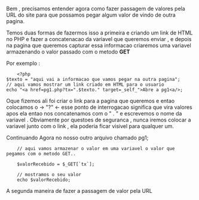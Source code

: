 Bem , precisamos entender agora como fazer passagem de valores pela URL do site para que possamos pegar algum valor de vindo de outra pagina.

Temos duas formas de fazermos isso a primeira e criando um link de HTML no PHP e fazer a concatenacao da variavel que queremos enviar , e depois na pagina que queremos capturar essa informacao criaremos uma variavel armazenando o valor passado com o metodo __GET__

Por exemplo : 
 ```
	 <?php
$texto = "aqui vai a informacao que vamos pegar na outra pagina";
// aqui vamos mostrar um link criado em HTML para o usuario
echo "<a href=pg1.php?tx=".$texto." target=_self_">Abre a pg1<a/>;

```
Oque fizemos ali foi criar o link para a pagina que queremos e entao colocamos o -> "?" <- esse ponto de interrogacao significa que vira valores apos ela entao nos concatenamos com o " . " e escrevemos o nome da variavel . Obviamente por questoes de seguranca , nunca iremos colocar a variavel junto com o link , ela poderia ficar visivel para qualquer um.

Continuando Agora no nosso outro arquivo chamado pg1;

```
	// aqui vamos armazenar o valor em uma variavel o valor que pegamos com o metodo GET..

	$valorRecebido = $_GET[`tx`];

	// mostramos o seu valor
	echo $valorRecebido;
```

A segunda maneira de fazer a passagem de valor pela URL